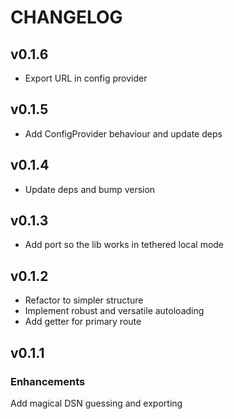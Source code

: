 # CHANGELOG

## v0.1.6

* Export URL in config provider

## v0.1.5

* Add ConfigProvider behaviour and update deps

## v0.1.4

* Update deps and bump version

## v0.1.3

* Add port so the lib works in tethered local mode

## v0.1.2

* Refactor to simpler structure
* Implement robust and versatile autoloading
* Add getter for primary route

## v0.1.1 

### Enhancements
Add magical DSN guessing and exporting